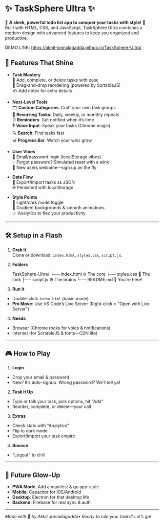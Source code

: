 # ✨ TaskSphere Ultra ✨

🌟 **A sleek, powerful todo list app to conquer your tasks with style!** 🌟  
Built with HTML, CSS, and JavaScript, TaskSphere Ultra combines a modern design with advanced features to keep you organized and productive.

DEMO LINK: https://akhil-jonnalagadda.github.io/TaskSphere-Ultra/

## 🚀 Features That Shine

- **Task Mastery**  
  🎯 Add, complete, or delete tasks with ease  
  📑 Drag-and-drop reordering (powered by SortableJS)  
  ✍️ Add notes for extra details  

- **Next-Level Tools**  
  🗂️ **Custom Categories**: Craft your own task groups  
  🔄 **Recurring Tasks**: Daily, weekly, or monthly repeats  
  ⏰ **Reminders**: Get notified when it’s time  
  🎙️ **Voice Input**: Speak your tasks (Chrome magic)  
  🔍 **Search**: Find tasks fast  
  📊 **Progress Bar**: Watch your wins grow  

- **User Vibes**  
  🔐 Email/password login (localStorage vibes)  
  💡 Forgot password? Simulated reset with a wink  
  🌿 New users welcome—sign up on the fly  

- **Data Flow**  
  💾 Export/import tasks as JSON  
  🌐 Persistent with localStorage  

- **Style Points**  
  🎨 Light/dark mode toggle  
  🌈 Gradient backgrounds & smooth animations  
  📈 Analytics to flex your productivity  

---

## 🛠️ Setup in a Flash

1. **Grab It**  
   Clone or download: `index.html`, `styles.css`, `script.js`.

2. **Folders**

   TaskSphere-Ultra/
├── index.html    🌐 The core
├── styles.css    🎨 The look
├── script.js     ⚙️ The brains
└── README.md     📖 You’re here!


3. **Run It**  
- Double-click `index.html` (basic mode)  
- **Pro Move**: Use VS Code’s Live Server (Right-click > "Open with Live Server")  

4. **Needs**  
- Browser (Chrome rocks for voice & notifications)  
- Internet (for SortableJS & fonts—CDN life)  

---

## 🎮 How to Play

1. **Login**  
- Drop your email & password  
- New? It’s auto-signup. Wrong password? We’ll tell ya!  

2. **Task It Up**  
- Type or talk your task, pick options, hit "Add"  
- Reorder, complete, or delete—your call  

3. **Extras**  
- Check stats with "Analytics"  
- Flip to dark mode  
- Export/import your task empire  

4. **Bounce**  
- "Logout" to chill  

---

## 🌌 Future Glow-Up

- **PWA Mode**: Add a manifest & go app-style  
- **Mobile**: Capacitor for iOS/Android  
- **Desktop**: Electron for that desktop life  
- **Backend**: Firebase for real sync & auth  

---

*Made with 💖 by Akhil Jonnalagadda• Ready to rule your tasks? Let’s go!*  
